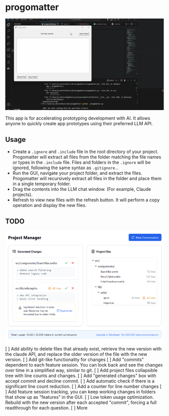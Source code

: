 # progomatter

![example usage video, copying files](examples/loading-filesv1.gif)

This app is for accelerating prototyping development with AI. It allows anyone to quickly create app prototypes using their preferred LLM API.

## Usage

- Create a `.ignore` and `.include` file in the root directory of your project. Progomatter will extract all files from the folder matching the file names or types in the `.include` file. Files and folders in the `.ignore` will be ignored, following the same syntax as `.gitignore.`.
- Run the GUI, navigate your project folder, and extract the files. Progomatter will recursively extract all files in the folder and place them in a single temporary folder.
- Drag the contents into the LLM chat window. (For example, Claude projects).
- Refresh to view new files with the refresh button. It will perform a copy operation and display the new files.

## TODO

![functionality1](/examples/example2.png)
[ ] Add ability to delete files that already exist, retrieve the new version with the claude API, and replace the older version of the file with the new version.
[ ] Add git-like functionality for changes
[ ] Add "commits" dependent to each feature session. You can look back and see the changes over time in a simplified way, similar to git.
[ ] Add project files collapsible tree with line counts and changes.
[ ] Add "generated changes" box with accept commit and decline commit.
[ ] Add automatic check if there is a significant line count reduction.
[ ] Add a counter for line number changes
[ ] Add feature session tracking, you can keep working changes in folders that show up as "features" in the GUI.
[ ] Low token usage optimization. Rebuild with the new version after each accepted "commit", forcing a full readthrough for each question.
[ ] More
